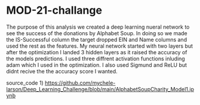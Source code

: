 # MOD-21-challange
The purpose of this analysis we created a deep learning nueral network to see the success of the donations by Alphabet Soup. In doing so we made the IS-Successful column the target dropped EIN and Name columns and used the rest as the features. My neural network started with two layers but after the optimization I landed 3 hidden layers as it raised the accuracy of the models predictions. I used three diffrent activation functions inluding adam which I used in the optimization. I also used Sigmund and ReLU but didnt recive the the accuracy score I wanted.

source_code 1) https://github.com/mychele-larson/Deep_Learning_Challenge/blob/main/AlphabetSoupCharity_Model1.ipynb
